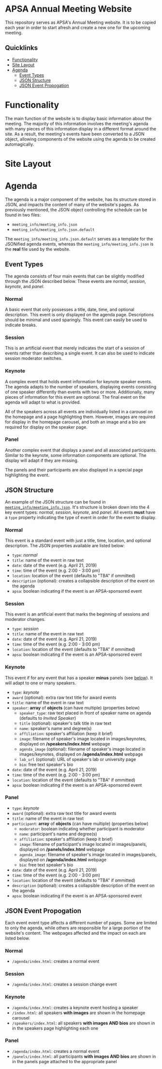 # APSA Annual Meeting Website
This repository serves as APSA's Annual Meeting website.  It is to be copied each year in order to start afresh and create a new one for the upcoming meeting.

## Quicklinks
* [Functionality](#functionality)
* [Site Layout](#site-layout)
* [Agenda](#agenda)
    * [Event Types](#event-types)
    * [JSON Structure](#json-structure)
    * [JSON Event Propogation](#json-event-propogation)

# Functionality
The main function of the website is to display basic information about the meeting.  The majority of this information involves the meeting's agenda with many pieces of this information display in a different format around the site.  As a result, the meeting's events have been converted to a JSON object, allowing components of the website using the agenda to be created automagically.

# Site Layout


# Agenda
The agenda is a major component of the website, has its structure stored in JSON, and impacts the content of many of the website's pages.  As previously mentioned, the JSON object controlling the schedule can be found in two files:

* `meeting_info/meeting_info.json`
* `meeting_info/meeting_info.json.default`

The `meeting_info/meeting_info.json.default` serves as a template for the JSONified agenda events, whereas the `meeting_info/meeting_info.json` is the **real** file used by the website.

## Event Types
The agenda consists of four main events that can be slightly modified through the JSON described below.  These events are *normal*, *session*, *keynote*, and *panel*.

### Normal
A basic event that only possesses a title, date, time, and optional description.  This event is only displayed on the agenda page.  Descriptions should be minimal and used sparingly.  This event can easily be used to indicate breaks.

### Session
This is an artificial event that merely indicates the start of a session of events rather than describing a single event.  It can also be used to indicate session moderator switches.

### Keynote
A complex event that holds event information for keynote speaker events.  The agenda adapts to the number of speakers, displaying events consisting of one speaker differently than events with two or more.  Additionally, many pieces of information for this event are optional.  The final event on the agenda will adapt to what is provided.

All of the speakers across all events are individually listed in a carousel on the homepage and a page highlighting them.  However, images are required for display in the homepage carousel, and both an image and a bio are required for display on the speaker page.

### Panel
Another complex event that displays a panel and all associated participants.  Similar to the keynote, some information components are optional.  The display will adapt if they are missing.

The panels and their participants are also displayed in a special page highlighting the event.

## JSON Structure
An example of the JSON structure can be found in [`meeting_info/meeting_info.json`](https://github.com/APSA-meeting/2019/blob/gh-pages/meeting_info/meeting_info.json.default).  It's structure is broken down into the 4 key event types:  *normal*, *session*, *keynote*, and *panel*.  All events **must** have a `type` property indicating the type of event in order for the event to display.

### Normal
This event is a standard event with just a title, time, location, and optional description.  The JSON properties available are listed below:

* `type`:  *normal*
* `title`: name of the event in raw text
* `date`: date of the event (e.g. April 21, 2019)
* `time`: time of the event (e.g. 2:00 - 3:00 pm)
* `location`: location of the event (defaults to "TBA" if ommitted)
* `description` (optional): creates a collapsible description of the event on the agenda
* `apsa`: boolean indicating if the event is an APSA-sponsored event

### Session
This event is an artificial event that marks the beginning of sessions and moderator changes.

* `type`:  *session*
* `title`: name of the event in raw text
* `date`: date of the event (e.g. April 21, 2019)
* `time`: time of the event (e.g. 2:00 - 3:00 pm)
* `location`: location of the event (defaults to "TBA" if ommitted)
* `apsa`: boolean indicating if the event is an APSA-sponsored event

### Keynote
This event if for any event that has a speaker **minus** panels (see [below](#panel)).  It will adapt to one or many speakers.

* `type`:  *keynote*
* `award` (optional): extra raw text title for award events
* `title`: name of the event in raw text
* `speaker`: **array** of **objects** (can have multiple) (properties below)
    * `speaker_type`: raw text placed in front of speaker name on agenda (defaults to *Invited Speaker*)
    * `title` (optional): speaker's talk title in raw text
    * `name`: speaker's name and degree(s)
    * `affiliation`: speaker's affiliation (keep it brief)
    * `image`: filename of speaker's image located in images/keynotes, displayed on **/speakers/index.html** webpage
    * `agenda_image` (optional): filename of speaker's image located in images/keynotes, displayed on **/agenda/index.html** webpage
    * `lab_url` (optional): URL of speaker's lab or university page
    * `bio`: free text speaker's bio
* `date`: date of the event (e.g. April 21, 2019)
* `time`: time of the event (e.g. 2:00 - 3:00 pm)
* `location`: location of the event (defaults to "TBA" if ommitted)
* `apsa`: boolean indicating if the event is an APSA-sponsored event

### Panel
* `type`:  *keynote*
* `award` (optional): extra raw text title for award events
* `title`: name of the event in raw text
* `participant`: **array** of **objects** (can have multiple) (properties below)
    * `moderator`: boolean indicating whether participant is moderator
    * `name`: participant's name and degree(s)
    * `affiliation`: speaker's affiliation (keep it brief)
    * `image`: filename of participant's image located in images/panels, displayed on **/panels/index.html** webpage
    * `agenda_image`: filename of speaker's image located in images/panels, displayed on **/agenda/index.html** webpage
    * `bio`: free text speaker's bio
* `date`: date of the event (e.g. April 21, 2019)
* `time`: time of the event (e.g. 2:00 - 3:00 pm)
* `location`: location of the event (defaults to "TBA" if ommitted)
* `description` (optional): creates a collapsible description of the event on the agenda
* `apsa`: boolean indicating if the event is an APSA-sponsored event

## JSON Event Propogation
Each event event type affects a different number of pages.  Some are limited to only the agenda, while others are responsible for a large portion of the website's content.  The webpages affected and the impact on each are listed below.

### Normal
* `/agenda/index.html`:  creates a normal event

### Session
* `/agenda/index.html`:  creates a session change event

### Keynote
* `/agenda/index.html`:  creates a keynote event hosting a speaker
* `/index.html`:  all speakers **with images** are shown in the homepage carousel
* `/speakers/index.html`: all speakers **with images AND bios** are shown in in the speakers page highlighting each one

### Panel
* `/agenda/index.html`:  creates a normal event
* `/panels/index.html`: all participants **with images AND bios** are shown in in the panels page attached to the appropriate panel

